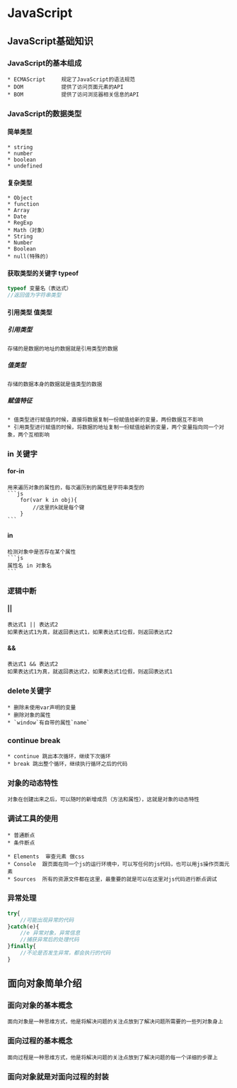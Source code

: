 # JavaScript

## JavaScript基础知识

### JavaScript的基本组成
    * ECMAScript     规定了JavaScript的语法规范
    * DOM            提供了访问页面元素的API
    * BOM            提供了访问浏览器相关信息的API

### JavaScript的数据类型
#### 简单类型
    * string
    * number
    * boolean
    * undefined
#### 复杂类型
    * Object
    * function
    * Array
    * Date
    * RegExp
    * Math（对象）
    * String
    * Number
    * Boolean
    * null(特殊的)

#### 获取类型的关键字 typeof
```js
typeof 变量名（表达式）
//返回值为字符串类型
```
#### 引用类型 值类型
##### 引用类型
    存储的是数据的地址的数据就是引用类型的数据
##### 值类型
    存储的数据本身的数据就是值类型的数据

##### 赋值特征
    * 值类型进行赋值的时候，直接将数据复制一份赋值给新的变量，两份数据互不影响
    * 引用类型进行赋值的时候，将数据的地址复制一份赋值给新的变量，两个变量指向同一个对象，两个互相影响

### in 关键字
#### for-in
    用来遍历对象的属性的，每次遍历到的属性是字符串类型的
    ```js
        for(var k in obj){
            //这里的k就是每个键
        }
    ```
#### in
    检测对象中是否存在某个属性
    ```js
    属性名 in 对象名
    ```

### 逻辑中断
#### ||
    表达式1 || 表达式2
    如果表达式1为真，就返回表达式1，如果表达式1位假，则返回表达式2
#### &&
    表达式1 && 表达式2
    如果表达式1为真，就返回表达式2，如果表达式1位假，则返回表达式1

### delete关键字
    * 删除未使用var声明的变量
    * 删除对象的属性
    * `window`有自带的属性`name`

### continue break
    * continue 跳出本次循环，继续下次循环
    * break 跳出整个循环，继续执行循环之后的代码
### 对象的动态特性
    对象在创建出来之后，可以随时的新增成员（方法和属性），这就是对象的动态特性

### 调试工具的使用
    * 普通断点
    * 条件断点

    * Elements  审查元素 做css
    * Console  跟页面在同一个js的运行环境中，可以写任何的js代码，也可以用js操作页面元素
    * Sources  所有的资源文件都在这里，最重要的就是可以在这里对js代码进行断点调试

### 异常处理
```js
try{
    //可能出现异常的代码
}catch(e){
    //e 异常对象，异常信息
    //捕获异常后的处理代码
}finally{
    //不论是否发生异常，都会执行的代码
}
```

## 面向对象简单介绍

### 面向对象的基本概念
    面向对象是一种思维方式，他是将解决问题的关注点放到了解决问题所需要的一些列对象身上

### 面向过程的基本概念
    面向过程是一种思维方式，他是将解决问题的关注点放到了解决问题的每一个详细的步骤上

### 面向对象就是对面向过程的封装
![]()